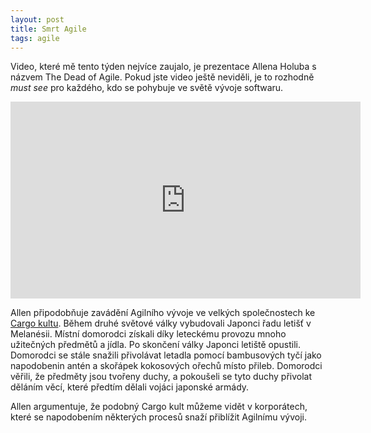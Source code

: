 ```yaml
---
layout: post
title: Smrt Agile
tags: agile
---
```


Video, které mě tento týden nejvíce zaujalo, je prezentace Allena Holuba s názvem
The Dead of Agile. Pokud jste video ještě neviděli, je to rozhodně *must see* pro
každého, kdo se pohybuje ve světě vývoje softwaru.

<iframe width="560" height="315" src="https://www.youtube-nocookie.com/embed/HZyRQ8Uhhmk?rel=0" frameborder="0" allow="encrypted-media" allowfullscreen></iframe>

Allen připodobňuje zavádění Agilního vývoje ve velkých společnostech ke
[Cargo kultu](https://cs.wikipedia.org/wiki/Cargo_kult).
Během druhé světové války vybudovali Japonci řadu letišť v Melanésii.
Místní domorodci získali díky leteckému provozu mnoho užitečných předmětů a jídla.
Po skončení války Japonci letiště opustili. Domorodci se stále snažili přivolávat letadla
pomocí bambusových tyčí jako napodobenin antén a skořápek kokosových ořechů místo přileb.
Domorodci věřili, že předměty jsou tvořeny duchy, a pokoušeli se tyto duchy přivolat
děláním věcí, které předtím dělali vojáci japonské armády.

Allen argumentuje, že podobný Cargo kult můžeme vidět v korporátech, které se napodobením
některých procesů snaží přiblížit Agilnímu vývoji.
